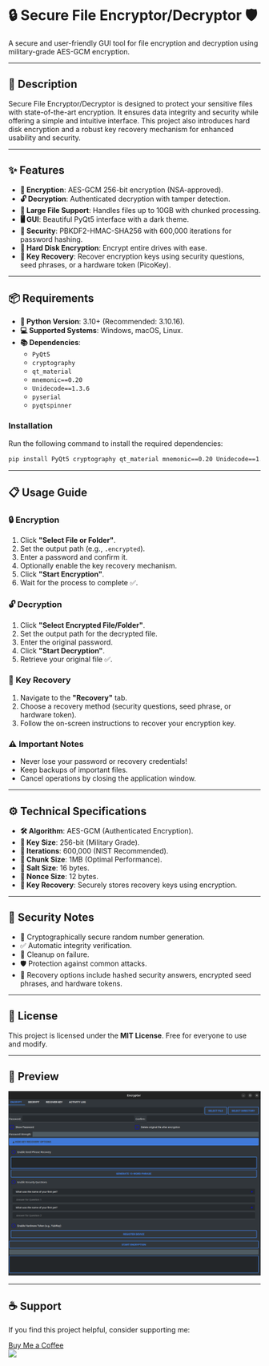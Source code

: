 # 🔒 Secure File Encryptor/Decryptor 🛡️

A secure and user-friendly GUI tool for file encryption and decryption using military-grade AES-GCM encryption.

---

## 🌟 Description

Secure File Encryptor/Decryptor is designed to protect your sensitive files with state-of-the-art encryption. It ensures data integrity and security while offering a simple and intuitive interface. This project also introduces hard disk encryption and a robust key recovery mechanism for enhanced usability and security.

---

## ✨ Features

- **🔐 Encryption**: AES-GCM 256-bit encryption (NSA-approved).
- **🔓 Decryption**: Authenticated decryption with tamper detection.
- **📁 Large File Support**: Handles files up to 10GB with chunked processing.
- **🖥️ GUI**: Beautiful PyQt5 interface with a dark theme.
- **🔑 Security**: PBKDF2-HMAC-SHA256 with 600,000 iterations for password hashing.
- **💾 Hard Disk Encryption**: Encrypt entire drives with ease.
- **🔑 Key Recovery**: Recover encryption keys using security questions, seed phrases, or a hardware token (PicoKey).

---

## 📦 Requirements

- **🐍 Python Version**: 3.10+ (Recommended: 3.10.16).
- **💻 Supported Systems**: Windows, macOS, Linux.
- **📚 Dependencies**:
    - `PyQt5`
    - `cryptography`
    - `qt_material`
    - `mnemonic==0.20`
    - `Unidecode==1.3.6`
    - `pyserial`
    - `pyqtspinner`

### Installation

Run the following command to install the required dependencies:

```bash
pip install PyQt5 cryptography qt_material mnemonic==0.20 Unidecode==1.3.6 pyserial pyqtspinner
```

---

## 📋 Usage Guide

### 🔒 Encryption

1. Click **"Select File or Folder"**.
2. Set the output path (e.g., `.encrypted`).
3. Enter a password and confirm it.
4. Optionally enable the key recovery mechanism.
5. Click **"Start Encryption"**.
6. Wait for the process to complete ✅.

### 🔓 Decryption

1. Click **"Select Encrypted File/Folder"**.
2. Set the output path for the decrypted file.
3. Enter the original password.
4. Click **"Start Decryption"**.
5. Retrieve your original file ✅.

### 🔑 Key Recovery

1. Navigate to the **"Recovery"** tab.
2. Choose a recovery method (security questions, seed phrase, or hardware token).
3. Follow the on-screen instructions to recover your encryption key.

### ⚠️ Important Notes

- Never lose your password or recovery credentials!
- Keep backups of important files.
- Cancel operations by closing the application window.

---

## ⚙️ Technical Specifications

- **🛠️ Algorithm**: AES-GCM (Authenticated Encryption).
- **🔑 Key Size**: 256-bit (Military Grade).
- **🔄 Iterations**: 600,000 (NIST Recommended).
- **🧩 Chunk Size**: 1MB (Optimal Performance).
- **🧂 Salt Size**: 16 bytes.
- **🔢 Nonce Size**: 12 bytes.
- **🔑 Key Recovery**: Securely stores recovery keys using encryption.

---

## 🔐 Security Notes

- 🔄 Cryptographically secure random number generation.
- ✅ Automatic integrity verification.
- 🧹 Cleanup on failure.
- 🛡️ Protection against common attacks.
- 🔑 Recovery options include hashed security answers, encrypted seed phrases, and hardware tokens.

---

## 📜 License

This project is licensed under the **MIT License**. Free for everyone to use and modify.

---

## 📸 Preview

![App Screenshot](./screenshot.png)

---

## ☕ Support

If you find this project helpful, consider supporting me:

[Buy Me a Coffee](https://www.buymeacoffee.com/logand)  
<a href="https://www.buymeacoffee.com/logand166"><img src="https://img.buymeacoffee.com/button-api/?text=Buy me a coffee&emoji=&slug=logand&button_colour=40DCA5&font_colour=ffffff&font_family=Cookie&outline_colour=000000&coffee_colour=FFDD00" height="25"/></a>